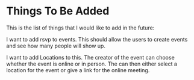 # Things To Be Added
This is the list of things that I would like to add in the future:

I want to add rsvp to events. This should allow the users to create events and see how many people will show up.

I want to add Locations to this. The creator of the event can choose whether the event is online or in person. The can then either select a location for the event or give a link for the online meeting.